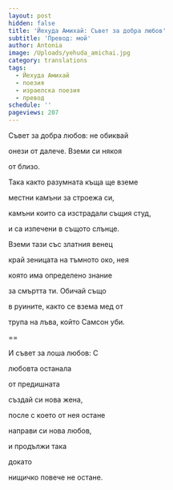 ```yaml
---
layout: post
hidden: false
title: 'Йехуда Амихай: Съвет за добра любов'
subtitle: 'Превод: мой'
author: Antonia
image: /Uploads/yehuda_amichai.jpg
category: translations
tags:
  - Йехуда Амихай
  - поезия
  - израелска поезия
  - превод
schedule: ''
pageviews: 207
---
```

Съвет за добра любов: не обиквай

онези от далече. Вземи си някоя

от близо. 

Така както разумната къща ще вземе

местни камъни за строежа си,

камъни които са изстрадали същия студ,

и са изпечени в същото слънце.

Вземи тази със златния венец

край зеницата на тъмното око, нея

която има определено знание

за смъртта ти. Обичай също

в руините, както се взема мед от

трупа на лъва, който Самсон уби. 

\==

И съвет за лоша любов: С 

любовта останала 

от предишната 

създай си нова жена,

после с което от нея остане 

направи си нова любов,

и продължи така

докато 

нищичко повече не остане.
